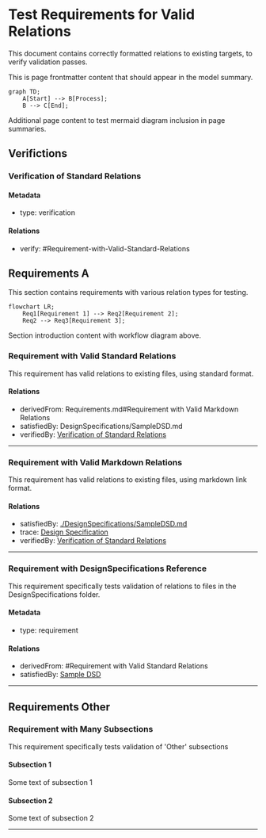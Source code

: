 # Test Requirements for Valid Relations

This document contains correctly formatted relations to existing targets, to verify validation passes.

This is page frontmatter content that should appear in the model summary.

```mermaid
graph TD;
    A[Start] --> B[Process];
    B --> C[End];
```

Additional page content to test mermaid diagram inclusion in page summaries.

## Verifictions

### Verification of Standard Relations

#### Metadata
* type: verification

#### Relations
* verify: #Requirement-with-Valid-Standard-Relations


## Requirements A

This section contains requirements with various relation types for testing.

```mermaid
flowchart LR;
    Req1[Requirement 1] --> Req2[Requirement 2];
    Req2 --> Req3[Requirement 3];
```

Section introduction content with workflow diagram above.

### Requirement with Valid Standard Relations

This requirement has valid relations to existing files, using standard format.

#### Relations
* derivedFrom: Requirements.md#Requirement with Valid Markdown Relations
* satisfiedBy: DesignSpecifications/SampleDSD.md
* verifiedBy: [Verification of Standard Relations](#Verification-of-Standard-Relations)

---

### Requirement with Valid Markdown Relations

This requirement has valid relations to existing files, using markdown link format.

#### Relations
* satisfiedBy: [./DesignSpecifications/SampleDSD.md](./DesignSpecifications/SampleDSD.md)
* trace: [Design Specification](DesignSpecifications/SampleDSD.md)
* verifiedBy: [Verification of Standard Relations](#Verification-of-Standard-Relations)

---

### Requirement with DesignSpecifications Reference

This requirement specifically tests validation of relations to files in the DesignSpecifications folder.

#### Metadata
* type: requirement

#### Relations
* derivedFrom: #Requirement with Valid Standard Relations
* satisfiedBy: [Sample DSD](DesignSpecifications/SampleDSD.md)

---

## Requirements Other

### Requirement with Many Subsections

This requirement specifically tests validation of 'Other' subsections


#### Subsection 1

Some text of subsection 1

#### Subsection 2

Some text of subsection 2

---
